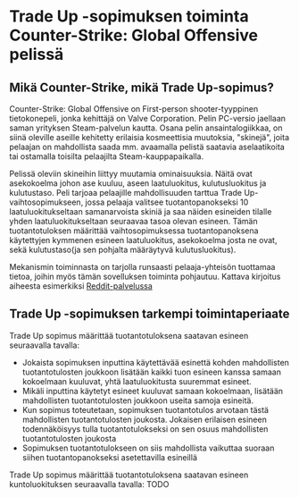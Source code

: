 # Trade Up -sopimuksen toiminta Counter-Strike: Global Offensive pelissä
## Mikä Counter-Strike, mikä Trade Up-sopimus?
Counter-Strike: Global Offensive on First-person shooter-tyyppinen tietokonepeli, jonka kehittäjä on Valve Corporation. Pelin PC-versio jaellaan saman yrityksen Steam-palvelun kautta. Osana pelin ansaintalogiikkaa, on siinä oleville aseille kehitetty erilaisia kosmeettisia muutoksia, "skinejä", joita pelaajan on mahdollista saada mm. avaamalla pelistä saatavia aselaatikoita tai ostamalla toisilta pelaajilta Steam-kauppapaikalla.

Pelissä oleviin skineihin liittyy muutamia ominaisuuksia. Näitä ovat asekokoelma johon ase kuuluu, aseen laatuluokitus, kulutusluokitus ja kulutustaso. Peli tarjoaa pelaajille mahdollisuuden tarttua Trade Up-vaihtosopimukseen, jossa pelaaja valitsee tuotantopanokseksi 10 laatuluokitukseltaan samanarvoista skiniä ja saa näiden esineiden tilalle yhden laatuluokitukseltaan seuraavaa tasoa olevan esineen. Tämän tuotantotuloksen määrittää vaihtosopimuksessa tuotantopanoksena käytettyjen kymmenen esineen laatuluokitus, asekokoelma josta ne ovat, sekä kulutustaso(ja sen pohjalta määräytyvä kulutusluokitus).

Mekanismin toiminnasta on tarjolla runsaasti pelaaja-yhteisön tuottamaa tietoa, joihin myös tämän sovelluksen toiminta pohjautuu. Kattava kirjoitus aiheesta esimerkiksi [Reddit-palvelussa](https://www.reddit.com/r/GlobalOffensiveTrade/comments/7wam74/psa_xcobalts_complete_guide_to_the_trade_up/?depth=1)



## Trade Up -sopimuksen tarkempi toimintaperiaate
Trade Up sopimus määrittää tuotantotuloksena saatavan esineen seuraavalla tavalla:
- Jokaista sopimuksen inputtina käytettävää esinettä kohden mahdollisten tuotantotulosten joukkoon lisätään kaikki tuon esineen kanssa samaan kokoelmaan kuuluvat, yhtä laatuluokitusta suuremmat esineet.
- Mikäli inputtina käytetyt esineet kuuluvat samaan kokoelmaan, lisätään mahdollisten tuotantotulosten joukkoon useita samoja esineitä.
- Kun sopimus toteutetaan, sopimuksen tuotantotulos arvotaan tästä mahdollisten tuotantotulosten joukosta. Jokaisen erilaisen esineen todennäköisyys tulla tuotantotulokseksi on sen osuus mahdollisten tuotantotulosten joukosta
- Sopimuksen tuotantotulokseen on siis mahdollista vaikuttaa suoraan siihen tuotantopanokseksi asetettavilla esineillä

Trade Up sopimus määrittää tuotantotuloksena saatavan esineen kuntoluokituksen seuraavalla tavalla:
TODO
